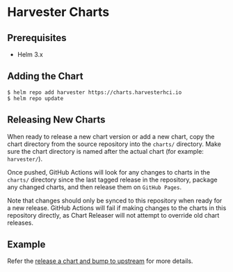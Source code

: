 # Harvester Charts

## Prerequisites
- Helm 3.x

## Adding the Chart
```
$ helm repo add harvester https://charts.harvesterhci.io
$ helm repo update
```

## Releasing New Charts
When ready to release a new chart version or add a new chart, copy the chart directory from the source repository into the `charts/` directory. Make sure the chart directory is named after the actual chart (for example: `harvester/`).

Once pushed, GitHub Actions will look for any changes to charts in the `charts/` directory since the last tagged release in the repository, package any changed charts, and then release them on `GitHub Pages`.

Note that changes should only be synced to this repository when ready for a new release. GitHub Actions will fail if making changes to the charts in this repository directly, as Chart Releaser will not attempt to override old chart releases.

## Example

Refer the [release a chart and bump to upstream](./release-a-chart-and-bump-to-upstream.md) for more details.
